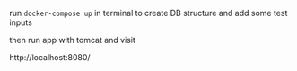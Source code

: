 run `docker-compose up` in terminal to create DB structure and add some test inputs

then run app with tomcat and visit

http://localhost:8080/



